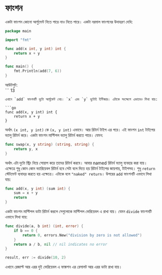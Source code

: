 # ফাংশন

একটা ফাংশন কোনো আর্গুমেন্ট নিতে পারে নাও নিতে পারে। একটা নরমাল ফাংশনের উদাহরণ দেখি:

```go
package main

import "fmt"

func add(x int, y int) int {
    return x + y
}

func main() {
    fmt.Println(add(7, 6))
}
```

আউটপুট:  
‍\`\`\` 13

```text
এখানে `add` ফাংশনটি দুটো আর্গুমেন্ট নেয়। `x` এবং `y` দুটোই ইন্টিজার। এটাকে সংক্ষেপে এভাবেও লিখা যায়:  

```go
func add(x, y int) int {
    return x + y
}
```

অর্থাৎ `(x int, y int)` কে `(x, y int)` এভাবে। আর রিটার্ন টাইপ এর পরে। এই ফাংশন `int` টাইপের ভ্যালু রিটার্ন করে। একটা ফাংশন মাল্টিপল ভ্যালু রিটার্ন করতে পারে। যেমন:

```go
func swap(x, y string) (string, string) {
    return y, x
}
```

অর্থাৎ এটা দুটো স্ট্রিং নিয়ে সোয়াপ করে তাদের রিটার্ন করবে। আবার named রিটার্ন ভ্যালু ব্যবহার করা যায়। এক্ষেত্রে শুধু কোন কোন ভ্যারিয়েবল রিটার্ন হবে সেটা বলে দিতে হয় রিটার্ন টাইপের জায়গায়, টাইপসহ। শুধু `return` স্টেটমেন্ট ব্যবাহর করতে হয় এক্ষেত্রে। এটাকে বলে `"naked" return`। উপরের `add` ফাংশনটি এভাবে লিখা যায়:

```go
func add(x, y int) (sum int) {
    sum = x + y
    return
}
```

একটা ফাংশন মাল্টিপল ডাটা রিটার্ন করলে সেগুলোকে মাল্টিপল ভেরিয়েবল এ রাখা যায়। যেমন `divide` ফাংশনটি এভাবে লিখা যায়:

```go
func divide(a, b int) (int, error) {
	if b == 0 {
		return 0, errors.New("division by zero is not allowed")
	}
	return a / b, nil // nil indicates no error
}

result, err := divide(10, 2)
```
এখানে রেজাল্ট আর এরর দুই ভেরিয়েবল এ ফাঙ্কশন এর রেসালট আর এরর ডাটা রাখা যায়। 
